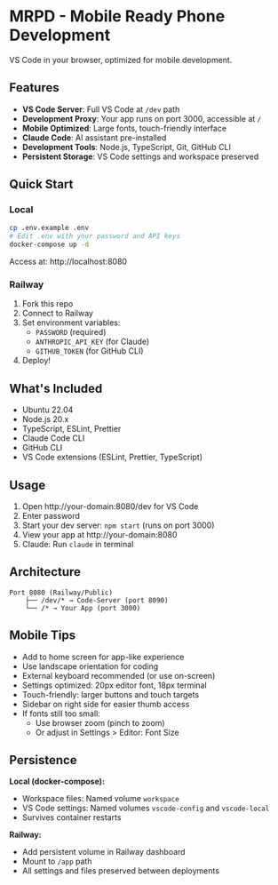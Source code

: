 # MRPD - Mobile Ready Phone Development

VS Code in your browser, optimized for mobile development.

## Features

- **VS Code Server**: Full VS Code at `/dev` path
- **Development Proxy**: Your app runs on port 3000, accessible at `/`
- **Mobile Optimized**: Large fonts, touch-friendly interface
- **Claude Code**: AI assistant pre-installed
- **Development Tools**: Node.js, TypeScript, Git, GitHub CLI
- **Persistent Storage**: VS Code settings and workspace preserved

## Quick Start

### Local
```bash
cp .env.example .env
# Edit .env with your password and API keys
docker-compose up -d
```
Access at: http://localhost:8080

### Railway
1. Fork this repo
2. Connect to Railway
3. Set environment variables:
   - `PASSWORD` (required)
   - `ANTHROPIC_API_KEY` (for Claude)
   - `GITHUB_TOKEN` (for GitHub CLI)
4. Deploy!

## What's Included

- Ubuntu 22.04
- Node.js 20.x
- TypeScript, ESLint, Prettier
- Claude Code CLI
- GitHub CLI
- VS Code extensions (ESLint, Prettier, TypeScript)

## Usage

1. Open http://your-domain:8080/dev for VS Code
2. Enter password
3. Start your dev server: `npm start` (runs on port 3000)
4. View your app at http://your-domain:8080
5. Claude: Run `claude` in terminal

## Architecture

```
Port 8080 (Railway/Public)
    ├── /dev/* → Code-Server (port 8090)
    └── /* → Your App (port 3000)
```

## Mobile Tips

- Add to home screen for app-like experience
- Use landscape orientation for coding
- External keyboard recommended (or use on-screen)
- Settings optimized: 20px editor font, 18px terminal
- Touch-friendly: larger buttons and touch targets
- Sidebar on right side for easier thumb access
- If fonts still too small: 
  - Use browser zoom (pinch to zoom)
  - Or adjust in Settings > Editor: Font Size

## Persistence

**Local (docker-compose):**
- Workspace files: Named volume `workspace`
- VS Code settings: Named volumes `vscode-config` and `vscode-local`
- Survives container restarts

**Railway:**
- Add persistent volume in Railway dashboard
- Mount to `/app` path
- All settings and files preserved between deployments